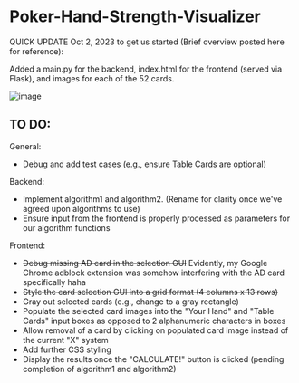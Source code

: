 # Poker-Hand-Strength-Visualizer

QUICK UPDATE Oct 2, 2023 to get us started (Brief overview posted here for reference):

Added a main.py for the backend, index.html for the frontend (served via Flask), and images for each of the 52 cards.

![image](https://github.com/GeoffreyFClark/Poker-Hand-Strength-Visualizer/assets/97141856/ab3d5112-f282-49c6-8851-a5a83d2b1386)

## TO DO:

General:
- Debug and add test cases (e.g., ensure Table Cards are optional)

Backend:
- Implement algorithm1 and algorithm2. (Rename for clarity once we've agreed upon algorithms to use)
- Ensure input from the frontend is properly processed as parameters for our algorithm functions

Frontend:
- ~~Debug missing AD card in the selection GUI~~ Evidently, my Google Chrome adblock extension was somehow interfering with the AD card specifically haha
- ~~Style the card selection GUI into a grid format (4 columns x 13 rows)~~
- Gray out selected cards (e.g., change to a gray rectangle)
- Populate the selected card images into the "Your Hand" and "Table Cards" input boxes as opposed to 2 alphanumeric characters in boxes
- Allow removal of a card by clicking on populated card image instead of the current "X" system
- Add further CSS styling
- Display the results once the "CALCULATE!" button is clicked (pending completion of algorithm1 and algorithm2)
